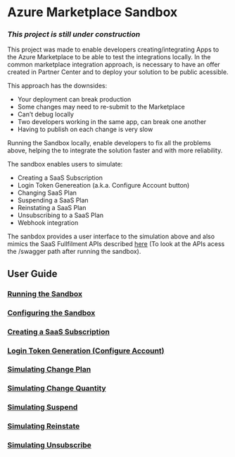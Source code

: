 # Azure Marketplace Sandbox

### *This project is still under construction*

This project was made to enable developers creating/integrating Apps to the Azure Marketplace to be able to test the integrations locally. In the common marketplace integration approach, is necessary to have an offer created in Partner Center and to deploy your solution to be public acessible.

This approach has the downsides:

* Your deployment can break production
* Some changes may need to re-submit to the Marketplace
* Can’t debug locally
* Two developers working in the same app, can break one another
* Having to publish on each change is very slow


Running the Sandbox locally, enable developers to fix all the problems above, helping the to integrate the solution faster and with more reliability.


The sandbox enables users to simulate:
- Creating a SaaS Subscription
- Login Token Genereation (a.k.a. Configure Account button)
- Changing SaaS Plan
- Suspending a SaaS Plan
- Reinstating a SaaS Plan
- Unsubscribing to a SaaS Plan
- Webhook integration
  
The sanbdox provides a user interface to the simulation above and also mimics the SaaS Fullfilment APIs described [here](https://docs.microsoft.com/en-us/azure/marketplace/partner-center-portal/pc-saas-fulfillment-api-v2) (To look at the APIs acess the /swagger path after running the sandbox).

## User Guide

### [Running the Sandbox](../../wiki/Running-the-Sandbox)
### [Configuring the Sandbox](../../wiki/Configuring-the-Sandbox)
### [Creating a SaaS Subscription](../../wiki/Creating-the-SaaS-Subscription)
### [Login Token Generation (Configure Account)](#)
### [Simulating Change Plan](#)
### [Simulating Change Quantity](#)
### [Simulating Suspend](#)
### [Simulating Reinstate](#)
### [Simulating Unsubscribe](#)

